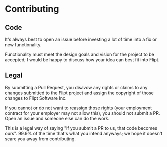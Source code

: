 # Contributing

## Code

It's always best to open an issue before investing a lot of time into a
fix or new functionality.

Functionality must meet the design goals and vision for the project to be accepted; I would be happy to discuss how your idea can best fit into Flipt.

## Legal

By submitting a Pull Request, you disavow any rights or claims to any changes
submitted to the Flipt project and assign the copyright of
those changes to Flipt Software Inc.

If you cannot or do not want to reassign those rights (your employment
contract for your employer may not allow this), you should not submit a PR.
Open an issue and someone else can do the work.

This is a legal way of saying "If you submit a PR to us, that code becomes ours".
99.9% of the time that's what you intend anyways; we hope it doesn't scare you
away from contributing.
